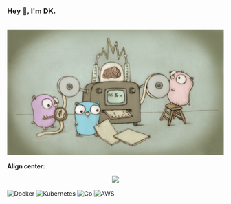 ### Hey 👋, I'm DK.

<br />
<img src="./image/go.jpeg">
<br />

**Align center:**
<p align="center" width="100%">
  <img width="33%" src="https://i.stack.imgur.com/RJj4x.png">
</p>

![Docker](https://img.shields.io/badge/docker-%230db7ed.svg?style=for-the-badge&logo=docker&logoColor=white)
![Kubernetes](https://img.shields.io/badge/kubernetes-%23326ce5.svg?style=for-the-badge&logo=kubernetes&logoColor=white)
![Go](https://img.shields.io/badge/go-%2300ADD8.svg?style=for-the-badge&logo=go&logoColor=white)
![AWS](https://img.shields.io/badge/AWS-%23FF9900.svg?style=for-the-badge&logo=amazon-aws&logoColor=white)
